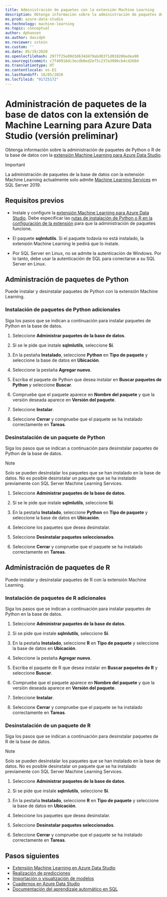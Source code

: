 ```yaml
---
title: Administración de paquetes con la extensión Machine Learning
description: Obtenga información sobre la administración de paquetes de Python o R de la base de datos con la extensión Machine Learning para Azure Data Studio.
ms.prod: azure-data-studio
ms.technology: machine-learning
ms.topic: conceptual
author: dphansen
ms.author: davidph
ms.reviewer: sstein
ms.custom: ''
ms.date: 05/19/2020
ms.openlocfilehash: 2977f25e09d3d634d479abd8371d010206edea90
ms.sourcegitcommit: c7f40918dc3ecdb0ed2ef5c237a3996cb4cd268d
ms.translationtype: HT
ms.contentlocale: es-ES
ms.lasthandoff: 10/05/2020
ms.locfileid: "91725172"
---
```

# <a name="manage-packages-in-database-with-machine-learning-extension-for-azure-data-studio-preview"></a>Administración de paquetes de la base de datos con la extensión de Machine Learning para Azure Data Studio (versión preliminar)

Obtenga información sobre la administración de paquetes de Python o R de la base de datos con la [extensión Machine Learning para Azure Data Studio](machine-learning-extension.md).

> [!IMPORTANT]
> La administración de paquetes de la base de datos con la extensión Machine Learning actualmente solo admite [Machine Learning Services](../../machine-learning/sql-server-machine-learning-services.md) en SQL Server 2019.

## <a name="prerequisites"></a>Requisitos previos

- Instale y configure la [extensión Machine Learning para Azure Data Studio](machine-learning-extension.md). Debe especificar las [rutas de instalación de Python o R en la configuración de la extensión](machine-learning-extension.md#settings) para que la administración de paquetes funcione.

- El paquete **sqlmlutils**. Si el paquete todavía no está instalado, la extensión Machine Learning le pedirá que lo instale.

- Por SQL Server en Linux, no se admite la autenticación de Windows. Por lo tanto, debe usar la autenticación de SQL para conectarse a su SQL Server en Linux.

## <a name="manage-python-packages"></a>Administración de paquetes de Python

Puede instalar y desinstalar paquetes de Python con la extensión Machine Learning.

### <a name="install-new-python-package"></a>Instalación de paquetes de Python adicionales

Siga los pasos que se indican a continuación para instalar paquetes de Python en la base de datos.

1. Seleccione **Administrar paquetes de la base de datos**.

1. Si se le pide que instale **sqlmlutils**, seleccione **Sí**.

1. En la pestaña **Instalado**, seleccione **Python** en **Tipo de paquete** y seleccione la base de datos en **Ubicación**.

1. Seleccione la pestaña **Agregar nuevo**.

1. Escriba el paquete de Python que desea instalar en **Buscar paquetes de Python** y seleccione **Buscar**.

1. Compruebe que el paquete aparece en **Nombre del paquete** y que la versión deseada aparece en **Versión del paquete**.

1. Seleccione **Instalar**.

1. Seleccione **Cerrar** y compruebe que el paquete se ha instalado correctamente en **Tareas**.

### <a name="uninstall-a-python-package"></a>Desinstalación de un paquete de Python

Siga los pasos que se indican a continuación para desinstalar paquetes de Python de la base de datos.

> [!NOTE]
> Solo se pueden desinstalar los paquetes que se han instalado en la base de datos. No es posible desinstalar un paquete que se ha instalado previamente con SQL Server Machine Learning Services.

1. Seleccione **Administrar paquetes de la base de datos**.

1. Si se le pide que instale **sqlmlutils**, seleccione **Sí**.

1. En la pestaña **Instalado**, seleccione **Python** en **Tipo de paquete** y seleccione la base de datos en **Ubicación**.

1. Seleccione los paquetes que desea desinstalar.

1. Seleccione **Desinstalar paquetes seleccionados**.

1. Seleccione **Cerrar** y compruebe que el paquete se ha instalado correctamente en **Tareas**.

## <a name="manage-r-packages"></a>Administración de paquetes de R

Puede instalar y desinstalar paquetes de R con la extensión Machine Learning.

### <a name="install-new-r-package"></a>Instalación de paquetes de R adicionales

Siga los pasos que se indican a continuación para instalar paquetes de Python en la base de datos.

1. Seleccione **Administrar paquetes de la base de datos**.

1. Si se pide que instale **sqlmlutils**, seleccione **Sí**.

1. En la pestaña **Instalado**, seleccione **R** en **Tipo de paquete** y seleccione la base de datos en **Ubicación**.

1. Seleccione la pestaña **Agregar nuevo**.

1. Escriba el paquete de R que desea instalar en **Buscar paquetes de R** y seleccione **Buscar**.

1. Compruebe que el paquete aparece en **Nombre del paquete** y que la versión deseada aparece en **Versión del paquete**.

1. Seleccione **Instalar**.

1. Seleccione **Cerrar** y compruebe que el paquete se ha instalado correctamente en **Tareas**.

### <a name="uninstall-an-r-package"></a>Desinstalación de un paquete de R

Siga los pasos que se indican a continuación para desinstalar paquetes de R de la base de datos.

> [!NOTE]
> Solo se pueden desinstalar los paquetes que se han instalado en la base de datos. No es posible desinstalar un paquete que se ha instalado previamente con SQL Server Machine Learning Services.

1. Seleccione **Administrar paquetes de la base de datos**.

1. Si se pide que instale **sqlmlutils**, seleccione **Sí**.

1. En la pestaña **Instalado**, seleccione **R** en **Tipo de paquete** y seleccione la base de datos en **Ubicación**.

1. Seleccione los paquetes que desea desinstalar.

1. Seleccione **Desinstalar paquetes seleccionados**.

1. Seleccione **Cerrar** y compruebe que el paquete se ha instalado correctamente en **Tareas**.

## <a name="next-steps"></a>Pasos siguientes

- [Extensión Machine Learning en Azure Data Studio](machine-learning-extension.md)
- [Realización de predicciones](machine-learning-extension-predictions.md)
- [Importación o visualización de modelos](machine-learning-extension-import-view-models.md)
- [Cuadernos en Azure Data Studio](../notebooks/notebooks-guidance.md)
- [Documentación del aprendizaje automático en SQL](../../machine-learning/index.yml)